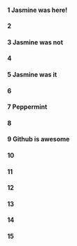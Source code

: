 #### 1 Jasmine was here!
#### 2
#### 3 Jasmine was not
#### 4
#### 5 Jasmine was it
#### 6
#### 7 Peppermint
#### 8
#### 9 Github is awesome
#### 10
#### 11
#### 12
#### 13
#### 14
#### 15